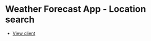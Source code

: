 # Weather Forecast App - Location search

- [View client](https://github.com/achacttn/weather-forecast)